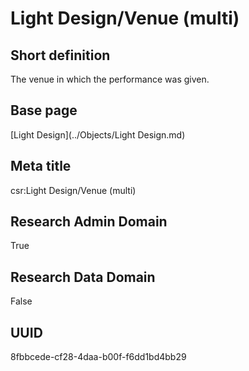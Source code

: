 # Light Design/Venue (multi)
## Short definition
The venue in which the performance was given.
## Base page
[Light Design](../Objects/Light Design.md)
## Meta title
csr:Light Design/Venue (multi)
## Research Admin Domain
True
## Research Data Domain
False
## UUID
8fbbcede-cf28-4daa-b00f-f6dd1bd4bb29
